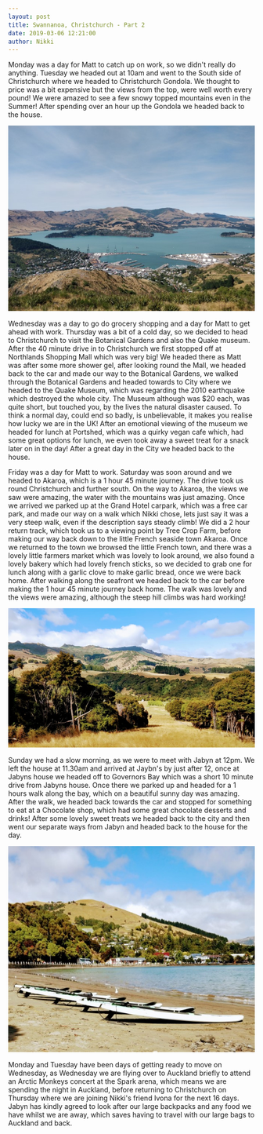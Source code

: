 ```yaml
---
layout: post
title: Swannanoa, Christchurch - Part 2
date: 2019-03-06 12:21:00
author: Nikki
---
```


Monday was a day for Matt to catch up on work, so we didn't really do anything. Tuesday we headed out at 10am and went to the South side of Christchurch where we headed to Christchurch Gondola. We thought to price was a bit expensive but the views from the top, were well worth every pound! We were amazed to see a few snowy topped mountains even in the Summer! After spending over an hour up the Gondola we headed back to the house.

![swannanoa2-1](/assets/img/swannanoa2/1.jpg)

Wednesday was a day to go do grocery shopping and a day for Matt to get ahead with work. Thursday was a bit of a cold day, so we decided to head to Christchurch to visit the Botanical Gardens and also the Quake museum. After the 40 minute drive in to Christchurch we first stopped off at Northlands Shopping Mall which was very big! We headed there as Matt was after some more shower gel, after looking round the Mall, we headed back to the car and made our way to the Botanical Gardens, we walked through the Botanical Gardens and headed towards to City where we headed to the Quake Museum, which was regarding the 2010 earthquake which destroyed the whole city. The Museum although was $20 each, was quite short, but touched you, by the lives the natural disaster caused. To think a normal day, could end so badly, is unbelievable, it makes you realise how lucky we are in the UK! After an  emotional viewing of the museum we headed for lunch at Portshed, which was a quirky vegan cafe which, had some great options for lunch, we even took away a sweet treat for a snack later on in the day! After a great day in the City we headed back to the house.

Friday was a day for Matt to work. Saturday was soon around and we headed to Akaroa, which is a 1 hour 45 minute journey. The drive took us round Christchurch and further south. On the way to Akaroa, the views we saw were amazing, the water with the mountains was just amazing. Once we arrived we parked up at the Grand Hotel carpark, which was a free car park, and made our way on a walk which Nikki chose, lets just say it was a very steep walk, even if the description says steady climb! We did a 2 hour return track, which took us to a viewing point by Tree Crop Farm, before making our way back down to the little French seaside town Akaroa. Once we returned to the town we browsed the little French town, and there was a lovely little farmers market which was lovely to look around, we also found a lovely bakery which had lovely french sticks, so we decided to grab one for lunch along with a garlic clove to make garlic bread, once we were back home. After walking along the seafront we headed back to the car before making the 1 hour 45 minute journey back home. The walk was lovely and the views were amazing, although the steep hill climbs was hard working!

![swannanoa2-2](/assets/img/swannanoa2/2.jpg)

Sunday we had a slow morning, as we were to meet with Jabyn at 12pm. We left the house at 11.30am and arrived at Jaybn's by just after 12, once at Jabyns house we headed off to Governors Bay which was a short 10 minute drive from Jabyns house. Once there we parked up and headed for a 1 hours walk along the bay, which on a beautiful sunny day was amazing. After the walk, we headed back towards the car and stopped for something to eat at a Chocolate shop, which had some great chocolate desserts and drinks! After some lovely sweet treats we headed back to the city and then went our separate ways from Jabyn and headed back to the house for the day.

![swannanoa2-3](/assets/img/swannanoa2/3.jpg)

Monday and Tuesday have been days of getting ready to move on Wednesday, as Wednesday we are flying over to Auckland briefly to attend an Arctic Monkeys concert at the Spark arena, which means we are spending the night in Auckland, before returning to Christchurch on Thursday where we are joining Nikki's friend Ivona for the next 16 days. Jabyn has kindly agreed to look after our large backpacks and any food we have whilst we are away, which saves having to travel with our large bags to Auckland and back. 
